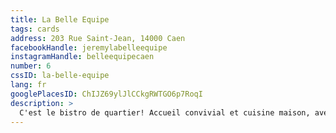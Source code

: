 ```yaml
---
title: La Belle Equipe
tags: cards
address: 203 Rue Saint-Jean, 14000 Caen
facebookHandle: jeremylabelleequipe
instagramHandle: belleequipecaen
number: 6
cssID: la-belle-equipe
lang: fr
googlePlacesID: ChIJZ69ylJlCCkgRWTGO6p7RoqI
description: >
  C'est le bistro de quartier! Accueil convivial et cuisine maison, avec des bons produits de saison. On se régale.
---
```

